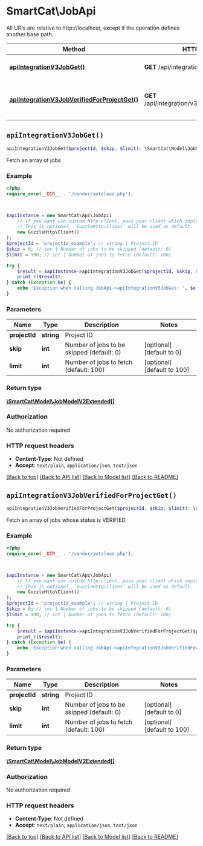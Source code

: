 # SmartCat\JobApi

All URIs are relative to http://localhost, except if the operation defines another base path.

| Method | HTTP request | Description |
| ------------- | ------------- | ------------- |
| [**apiIntegrationV3JobGet()**](JobApi.md#apiIntegrationV3JobGet) | **GET** /api/integration/v3/job | Fetch an array of jobs |
| [**apiIntegrationV3JobVerifiedForProjectGet()**](JobApi.md#apiIntegrationV3JobVerifiedForProjectGet) | **GET** /api/integration/v3/job/verifiedForProject | Fetch an array of jobs whose status is VERIFIED |


## `apiIntegrationV3JobGet()`

```php
apiIntegrationV3JobGet($projectId, $skip, $limit): \SmartCat\Model\JobModelV2Extended[]
```

Fetch an array of jobs

### Example

```php
<?php
require_once(__DIR__ . '/vendor/autoload.php');



$apiInstance = new SmartCat\Api\JobApi(
    // If you want use custom http client, pass your client which implements `GuzzleHttp\ClientInterface`.
    // This is optional, `GuzzleHttp\Client` will be used as default.
    new GuzzleHttp\Client()
);
$projectId = 'projectId_example'; // string | Project ID
$skip = 0; // int | Number of jobs to be skipped (default: 0)
$limit = 100; // int | Number of jobs to fetch (default: 100)

try {
    $result = $apiInstance->apiIntegrationV3JobGet($projectId, $skip, $limit);
    print_r($result);
} catch (Exception $e) {
    echo 'Exception when calling JobApi->apiIntegrationV3JobGet: ', $e->getMessage(), PHP_EOL;
}
```

### Parameters

| Name | Type | Description  | Notes |
| ------------- | ------------- | ------------- | ------------- |
| **projectId** | **string**| Project ID | |
| **skip** | **int**| Number of jobs to be skipped (default: 0) | [optional] [default to 0] |
| **limit** | **int**| Number of jobs to fetch (default: 100) | [optional] [default to 100] |

### Return type

[**\SmartCat\Model\JobModelV2Extended[]**](../Model/JobModelV2Extended.md)

### Authorization

No authorization required

### HTTP request headers

- **Content-Type**: Not defined
- **Accept**: `text/plain`, `application/json`, `text/json`

[[Back to top]](#) [[Back to API list]](../../README.md#endpoints)
[[Back to Model list]](../../README.md#models)
[[Back to README]](../../README.md)

## `apiIntegrationV3JobVerifiedForProjectGet()`

```php
apiIntegrationV3JobVerifiedForProjectGet($projectId, $skip, $limit): \SmartCat\Model\JobModelV2Extended[]
```

Fetch an array of jobs whose status is VERIFIED

### Example

```php
<?php
require_once(__DIR__ . '/vendor/autoload.php');



$apiInstance = new SmartCat\Api\JobApi(
    // If you want use custom http client, pass your client which implements `GuzzleHttp\ClientInterface`.
    // This is optional, `GuzzleHttp\Client` will be used as default.
    new GuzzleHttp\Client()
);
$projectId = 'projectId_example'; // string | Project ID
$skip = 0; // int | Number of jobs to be skipped (default: 0)
$limit = 100; // int | Number of jobs to fetch (default: 100)

try {
    $result = $apiInstance->apiIntegrationV3JobVerifiedForProjectGet($projectId, $skip, $limit);
    print_r($result);
} catch (Exception $e) {
    echo 'Exception when calling JobApi->apiIntegrationV3JobVerifiedForProjectGet: ', $e->getMessage(), PHP_EOL;
}
```

### Parameters

| Name | Type | Description  | Notes |
| ------------- | ------------- | ------------- | ------------- |
| **projectId** | **string**| Project ID | |
| **skip** | **int**| Number of jobs to be skipped (default: 0) | [optional] [default to 0] |
| **limit** | **int**| Number of jobs to fetch (default: 100) | [optional] [default to 100] |

### Return type

[**\SmartCat\Model\JobModelV2Extended[]**](../Model/JobModelV2Extended.md)

### Authorization

No authorization required

### HTTP request headers

- **Content-Type**: Not defined
- **Accept**: `text/plain`, `application/json`, `text/json`

[[Back to top]](#) [[Back to API list]](../../README.md#endpoints)
[[Back to Model list]](../../README.md#models)
[[Back to README]](../../README.md)
